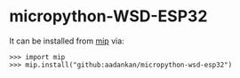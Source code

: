 # micropython-WSD-ESP32


It can be installed from [mip](https://docs.micropython.org/en/latest/reference/packages.html#installing-packages-with-mip) via:
```
>>> import mip
>>> mip.install("github:aadankan/micropython-wsd-esp32")
```

